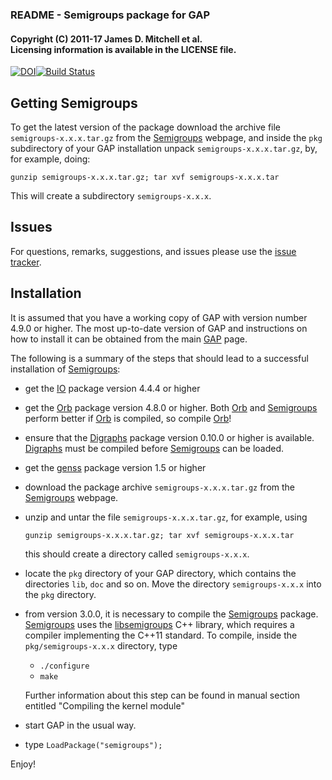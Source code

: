 ### README - Semigroups package for GAP

#### Copyright (C) 2011-17 James D. Mitchell et al. <br/>Licensing information is available in the LICENSE file.
[![DOI](https://zenodo.org/badge/DOI/10.5281/zenodo.592893.svg)](https://doi.org/10.5281/zenodo.592893)[![Build Status](https://travis-ci.org/gap-packages/Semigroups.svg?branch=stable-3.0)](https://travis-ci.org/gap-packages/Semigroups)

## Getting Semigroups

To get the latest version of the package download the archive file `semigroups-x.x.x.tar.gz` from the [Semigroups](https://gap-packages.github.io/Semigroups) webpage, and inside the `pkg` subdirectory of your GAP installation unpack `semigroups-x.x.x.tar.gz`, by, for example, doing:

    gunzip semigroups-x.x.x.tar.gz; tar xvf semigroups-x.x.x.tar
   
This will create a subdirectory `semigroups-x.x.x`.

## Issues

For questions, remarks, suggestions, and issues please use the 
[issue tracker](https://github.com/gap-packages/Semigroups/issues).

## Installation

It is assumed that you have a working copy of GAP with version number 4.9.0 or higher.  The  most  up-to-date  version  of  GAP  and instructions on how to install it can be obtained from the main [GAP](http://www.gap-system.org) page.

The  following  is  a  summary of the steps that should lead to a successful installation of [Semigroups](https://gap-packages.github.io/Semigroups):

* get the [IO](http://gap-packages.github.io/io/) package version 4.4.4 or higher

* get the [Orb](http://gap-packages.github.io/orb/) package version 4.8.0 or higher. 
  Both [Orb](http://gap-packages.github.io/orb/) and [Semigroups](https://gap-packages.github.io/Semigroups) perform better if [Orb](http://gap-packages.github.io/orb/) is compiled, so compile [Orb](http://gap-packages.github.io/orb/)!

* ensure that the [Digraphs](http://gap-packages.github.io/Digraphs/) package version 0.10.0 or higher is available.  [Digraphs](http://gap-packages.github.io/Digraphs/) must be compiled before [Semigroups](https://gap-packages.github.io/Semigroups) can be
loaded.

* get the [genss](http://gap-packages.github.io/genss/) package version 1.5 or higher 

* download the package archive `semigroups-x.x.x.tar.gz` from the [Semigroups](https://gap-packages.github.io/Semigroups) webpage.

* unzip and untar the file `semigroups-x.x.x.tar.gz`, for example, using
 
    ``` 
    gunzip semigroups-x.x.x.tar.gz; tar xvf semigroups-x.x.x.tar
    ```
  
    this should create a directory called `semigroups-x.x.x`.

* locate the `pkg` directory of your GAP directory, which contains the directories `lib`, `doc` and so on. Move the directory `semigroups-x.x.x` into the `pkg` directory.
    
* from version 3.0.0, it is necessary to compile the [Semigroups](https://gap-packages.github.io/Semigroups) package. [Semigroups](https://gap-packages.github.io/Semigroups) uses the [libsemigroups](https://james-d-mitchell.github.io/libsemigroups/) C++ library, which requires a compiler implementing the C++11 standard. To compile, inside the `pkg/semigroups-x.x.x` directory, type
    * `./configure`
    * `make`

    Further information about this step can be found in manual section entitled "Compiling the kernel module"

* start GAP in the usual way.

* type `LoadPackage("semigroups");`

Enjoy!
